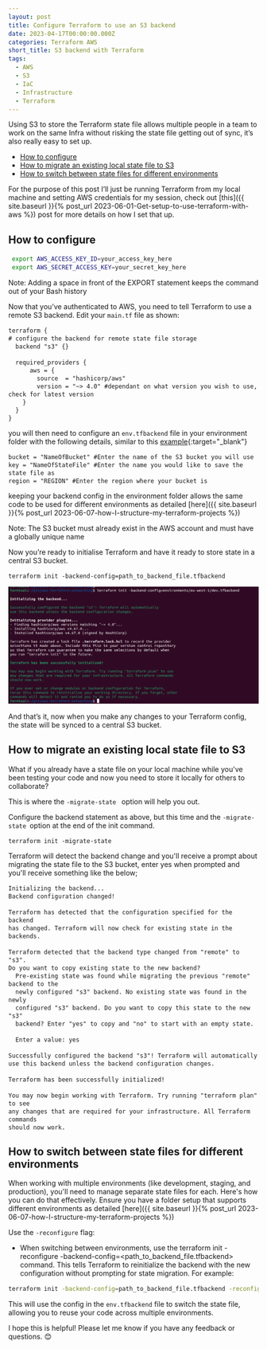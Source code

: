 ```yaml
---
layout: post
title: Configure Terraform to use an S3 backend
date: 2023-04-17T00:00:00.000Z
categories: Terraform AWS
short_title: S3 backend with Terraform
tags:
  - AWS
  - S3
  - IaC
  - Infrastructure
  - Terraform
---
```

Using S3 to store the Terraform state file allows multiple people in a team to work on the same Infra without risking the state file getting out of sync, it’s also really easy to set up.

<!-- toc -->

- [How to configure](#how-to-configure)
- [How to migrate an existing local state file to S3](#how-to-migrate-an-existing-local-state-file-to-s3)
- [How to switch between state files for different environments](#how-to-switch-between-state-files-for-different-environments)

<!-- tocstop -->

For the purpose of this post I’ll just be running Terraform from my local machine and setting AWS credentials for my session, check out [this]({{ site.baseurl }}{% post_url 2023-06-01-Get-setup-to-use-terraform-with-aws %})
 post for more details on how I set that up.

## How to configure

```bash
 export AWS_ACCESS_KEY_ID=your_access_key_here
 export AWS_SECRET_ACCESS_KEY=your_secret_key_here

```
Note: Adding a space in front of the EXPORT statement keeps the command out of your Bash history

Now that you’ve authenticated to AWS, you need to tell Terraform to use a remote S3 backend.  Edit your `main.tf` file as shown:

```hcl
terraform {
# configure the backend for remote state file storage
  backend "s3" {}
  
  required_providers {
      aws = {
        source  = "hashicorp/aws"
        version = "~> 4.0" #dependant on what version you wish to use, check for latest version
    }
  }
}

```
you will then need to configure an `env.tfbackend` file in your environment folder with the following details, similar to this [example](https://github.com/smurphin/aws-terraform-networking/blob/main/environments/eu-west-1/dev.tfbackend){:target="_blank"}

```hcl
bucket = "NameOfBucket" #Enter the name of the S3 bucket you will use
key = "NameOfStateFile" #Enter the name you would like to save the state file as
region = "REGION" #Enter the region where your bucket is
```

keeping your backend config in the environment folder allows the same code to be used for different environments as detailed [here]({{ site.baseurl }}{% post_url 2023-06-07-how-I-structure-my-terraform-projects %})

Note: The S3 bucket must already exist in the AWS account and must have a globally unique name

Now you’re ready to initialise Terraform and have it ready to store state in a central S3 bucket.

```hcl
terraform init -backend-config=path_to_backend_file.tfbackend

```

![Terminal output](/assets/images/terraform_terminal_1.png)

And that’s it, now when you make any changes to your Terraform config, the state will be synced to a central S3 bucket.

## How to migrate an existing local state file to S3

What if you already have a state file on your local machine while you've been testing your code and now you need to store it locally for others to collaborate?

This is where the `-migrate-state ` option will help you out.

Configure the backend statement as above, but this time and the `-migrate-state `option at the end of the init command.

```hcl
terraform init -migrate-state

```

Terraform will detect the backend change and you'll receive a prompt about migrating the state file to the S3 bucket, enter yes when prompted and you'll receive something like the below;

```
Initializing the backend...
Backend configuration changed!

Terraform has detected that the configuration specified for the backend
has changed. Terraform will now check for existing state in the backends.

Terraform detected that the backend type changed from "remote" to "s3".
Do you want to copy existing state to the new backend?
  Pre-existing state was found while migrating the previous "remote" backend to the
  newly configured "s3" backend. No existing state was found in the newly
  configured "s3" backend. Do you want to copy this state to the new "s3"
  backend? Enter "yes" to copy and "no" to start with an empty state.

  Enter a value: yes

Successfully configured the backend "s3"! Terraform will automatically
use this backend unless the backend configuration changes.

Terraform has been successfully initialized!

You may now begin working with Terraform. Try running "terraform plan" to see
any changes that are required for your infrastructure. All Terraform commands
should now work.
```

## How to switch between state files for different environments

When working with multiple environments (like development, staging, and production), you'll need to manage separate state files for each. Here's how you can do that effectively.  Ensure you have a folder setup that supports different environments as detailed [here]({{ site.baseurl }}{% post_url 2023-06-07-how-I-structure-my-terraform-projects %})


Use the `-reconfigure` flag:

*   When switching between environments, use the terraform init -reconfigure -backend-config=<path_to_backend_file.tfbackend> command. This tells Terraform to reinitialize the backend with the new configuration without prompting for state migration. For example:

```bash
terraform init -backend-config=path_to_backend_file.tfbackend -reconfigure

```

This will use the config in the `env.tfbackend` file to switch the state file, allowing you to reuse your code across multiple environments.


I hope this is helpful! Please let me know if you have any feedback or questions. 😊

